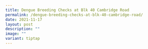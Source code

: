 ```yaml
---
title: Dengue Breeding Checks at Blk 40 Cambridge Road
permalink: /dengue-breeding-checks-at-blk-40-cambridge-road/
date: 2021-11-17
layout: post
description: ""
image: ""
variant: tiptap
---
```

